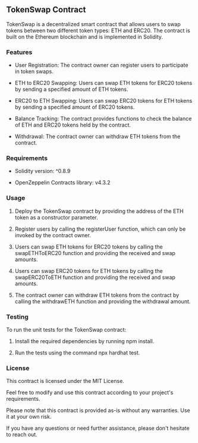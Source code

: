 ## TokenSwap Contract

TokenSwap is a decentralized smart contract that allows users to swap tokens between two different token types: ETH and ERC20. The contract is built on the Ethereum blockchain and is implemented in Solidity.

### Features

- User Registration: The contract owner can register users to participate in token swaps.

- ETH to ERC20 Swapping: Users can swap ETH tokens for ERC20 tokens by sending a specified amount of ETH tokens.

- ERC20 to ETH Swapping: Users can swap ERC20 tokens for ETH tokens by sending a specified amount of ERC20 tokens.

- Balance Tracking: The contract provides functions to check the balance of ETH and ERC20 tokens held by the contract.

- Withdrawal: The contract owner can withdraw ETH tokens from the contract.

### Requirements

- Solidity version: ^0.8.9

- OpenZeppelin Contracts library: v4.3.2

### Usage

1. Deploy the TokenSwap contract by providing the address of the ETH token as a constructor parameter.

2. Register users by calling the registerUser function, which can only be invoked by the contract owner.

3. Users can swap ETH tokens for ERC20 tokens by calling the swapETHToERC20 function and providing the received and swap amounts.

4. Users can swap ERC20 tokens for ETH tokens by calling the swapERC20ToETH function and providing the received and swap amounts.

5. The contract owner can withdraw ETH tokens from the contract by calling the withdrawETH function and providing the withdrawal amount.

### Testing

To run the unit tests for the TokenSwap contract:

1. Install the required dependencies by running npm install.

2. Run the tests using the command npx hardhat test.

### License

This contract is licensed under the MIT License.

Feel free to modify and use this contract according to your project's requirements.

Please note that this contract is provided as-is without any warranties. Use it at your own risk.

If you have any questions or need further assistance, please don't hesitate to reach out.
